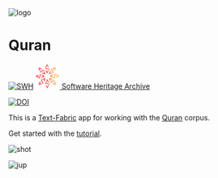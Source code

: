 ![logo](code/static/logo.png)

# Quran

[![SWH](https://archive.softwareheritage.org/badge/origin/https://github.com/annotation/app-quran/)](https://archive.softwareheritage.org/browse/origin/https://github.com/annotation/app-quran/)
[![sha](sha.png) Software Heritage Archive](https://archive.softwareheritage.org/browse/origin/https://github.com/annotation/app-quran/)

[![DOI](https://zenodo.org/badge/164198445.svg)](https://zenodo.org/badge/latestdoi/164198445)

This is a
[Text-Fabric](https://github.com/annotation/text-fabric) app
for working with the
[Quran](https://github.com/q-ran/quran) corpus.

Get started with the
[tutorial](https://nbviewer.jupyter.org/github/annotation/tutorials/blob/master/quran/start.ipynb).

![shot](images/shot.png)

![jup](images/jup.png)
